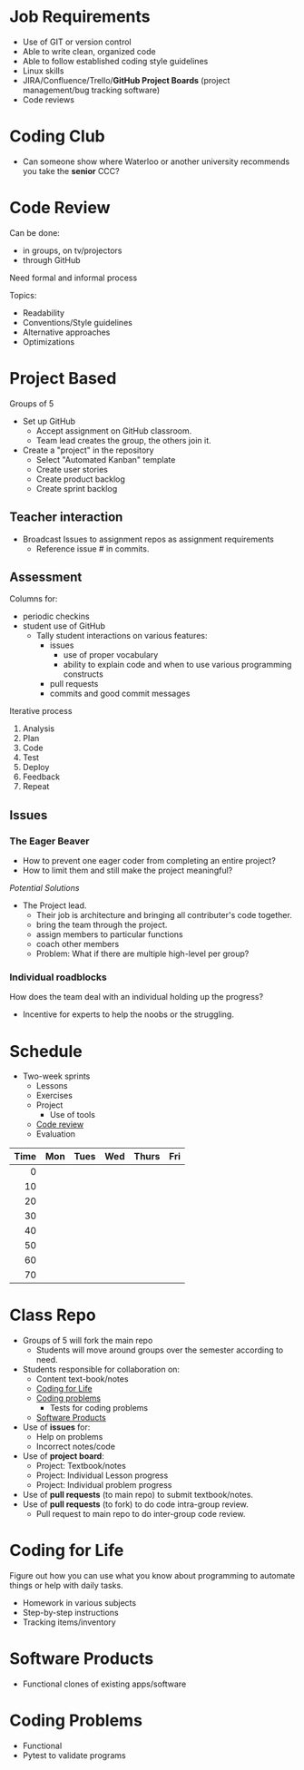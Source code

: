 # Job Requirements
- Use of GIT or version control
- Able to write clean, organized code
- Able to follow established coding style guidelines
- Linux skills
- JIRA/Confluence/Trello/**GitHub Project Boards** (project management/bug tracking software)
- Code reviews


# Coding Club
- Can someone show where Waterloo or another university recommends you take the **senior** CCC?


# Code Review
Can be done:
- in groups, on tv/projectors
- through GitHub

Need formal and informal process

Topics:
- Readability
- Conventions/Style guidelines
- Alternative approaches
- Optimizations

# Project Based
Groups of 5
- Set up GitHub
    - Accept assignment on GitHub classroom.
    - Team lead creates the group, the others join it.
- Create a "project" in the repository
    - Select "Automated Kanban" template
    - Create user stories
    - Create product backlog
    - Create sprint backlog

## Teacher interaction
- Broadcast Issues to assignment repos as assignment requirements
    - Reference issue # in commits.

## Assessment
Columns for:
- periodic checkins
- student use of GitHub
    - Tally student interactions on various features:
        - issues
            - use of proper vocabulary
            - ability to explain code and when to use various programming constructs
        - pull requests
        - commits and good commit messages

Iterative process
1. Analysis
2. Plan
3. Code
4. Test
5. Deploy
6. Feedback
7. Repeat

## Issues
### The Eager Beaver
- How to prevent one eager coder from completing an entire project?
- How to limit them and still make the project meaningful?

*Potential Solutions*
- The Project lead.
    - Their job is architecture and bringing all contributer's code together.
    - bring the team through the project.
    - assign members to particular functions
    - coach other members
    - Problem: What if there are multiple high-level per group?

### Individual roadblocks

How does the team deal with an individual holding up the progress?
- Incentive for experts to help the noobs or the struggling.

# Schedule
- Two-week sprints
    - Lessons
    - Exercises
    - Project
        - Use of tools
    - [Code review](#code-review)
    - Evaluation

|Time|Mon|Tues|Wed|Thurs|Fri|
|---:|---|----|---|-----|---|
|0|
|10|
|20|
|30|
|40|
|50|
|60|
|70|


# Class Repo
- Groups of 5 will fork the main repo
    - Students will move around groups over the semester according to need.
- Students responsible for collaboration on:
    - Content text-book/notes
    - [Coding for Life](#coding-for-life)
    - [Coding problems](#coding-problems)
        - Tests for coding problems
    - [Software Products](#software-products)
- Use of **issues** for:
    - Help on problems
    - Incorrect notes/code
- Use of **project board**:
    - Project: Textbook/notes
    - Project: Individual Lesson progress
    - Project: Individual problem progress
- Use of **pull requests** (to main repo) to submit textbook/notes.
- Use of **pull requests** (to fork) to do code intra-group review.
    - Pull request to main repo to do inter-group code review.

# Coding for Life
Figure out how you can use what you know about programming to automate things or help with daily tasks.

- Homework in various subjects
- Step-by-step instructions
- Tracking items/inventory

# Software Products
- Functional clones of existing apps/software 

# Coding Problems
- Functional
- Pytest to validate programs
